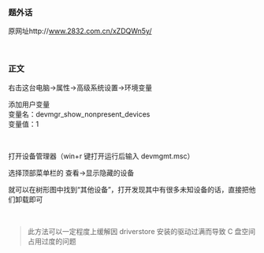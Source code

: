 ### 题外话

原网址http://www.2832.com.cn/xZDQWn5y/

<br>

### 正文

右击这台电脑->属性->高级系统设置->环境变量

添加用户变量  
变量名：devmgr_show_nonpresent_devices  
变量值：1

<br>

打开设备管理器（win+r 键打开运行后输入 devmgmt.msc）

选择顶部菜单栏的 查看->显示隐藏的设备

就可以在树形图中找到“其他设备”，打开发现其中有很多未知设备的话，直接把他们卸载即可

<br>

> 此方法可以一定程度上缓解因 driverstore 安装的驱动过满而导致 C 盘空间占用过度的问题
